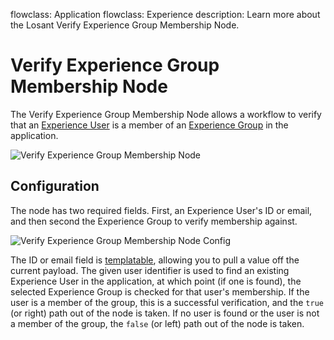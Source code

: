 flowclass: Application
flowclass: Experience
description: Learn more about the Losant Verify Experience Group Membership Node.

# Verify Experience Group Membership Node

The Verify Experience Group Membership Node allows a workflow to verify that an [Experience User](/experiences/users/) is a member of an [Experience Group](/experiences/groups/) in the application.

![Verify Experience Group Membership Node](/images/workflows/experience/verify-group-node.png "Verify Experience Group Membership Node")

## Configuration

The node has two required fields. First, an Experience User's ID or email, and then second the Experience Group to verify membership against.

![Verify Experience Group Membership Node Config](/images/workflows/experience/verify-group-node-config.png "Verify Experience Group Membership Node Config")

The ID or email field is [templatable](/workflows/accessing-payload-data/#string-templates), allowing you to pull a value off the current payload. The given user identifier is used to find an existing Experience User in the application, at which point (if one is found), the selected Experience Group is checked for that user's membership. If the user is a member of the group, this is a successful verification, and the `true` (or right) path out of the node is taken. If no user is found or the user is not a member of the group, the `false` (or left) path out of the node is taken.
